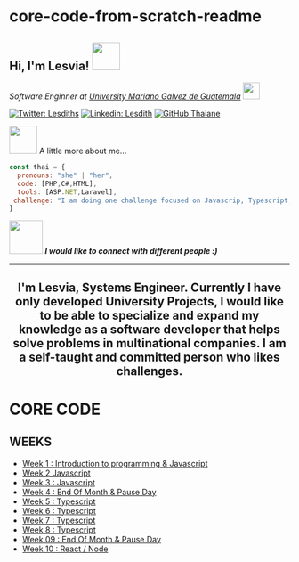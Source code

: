 # core-code-from-scratch-readme
<h2> Hi, I'm Lesvia! <img src="https://media.giphy.com/media/mGcNjsfWAjY5AEZNw6/giphy.gif" width="50"></h2>
<p><em>Software Enginner at <a href="https://www.umg.edu.gt/">University Mariano Galvez de Guatemala</a>
<img src="https://media.giphy.com/media/fYSnHlufseco8Fh93Z/giphy.gif" width="30"></br></em></p>



[![Twitter: Lesdiths](https://img.shields.io/twitter/follow/Lesdits?style=social)](https://twitter.com/lesdits)
[![Linkedin: Lesdith](https://img.shields.io/badge/-lesdith-blue?style=flat-square&logo=Linkedin&logoColor=white&link=https://www.linkedin.com/in/lesdith-terrasandoval/)](https://www.linkedin.com/in/lesdith-terrasandoval//)
[![GitHub Thaiane](https://img.shields.io/github/followers/lesdith?label=follow&style=social)](https://github.com/Lesdith)

<img src="https://media.giphy.com/media/VgCDAzcKvsR6OM0uWg/giphy.gif" width="50"> A little more about me...  

```javascript
const thai = {
  pronouns: "she" | "her",
  code: [PHP,C#,HTML],
  tools: [ASP.NET,Laravel],
 challenge: "I am doing one challenge focused on Javascrip, Typescript, Node.js y React."
}
```

<img src="https://media.giphy.com/media/LnQjpWaON8nhr21vNW/giphy.gif" width="60"> <em><b>I would like to connect with different people :)</b></em>

---

<h2>
<p> <center> I'm Lesvia, Systems Engineer. Currently I have only developed University Projects, I would like to be able to specialize and expand my knowledge as a software developer that helps solve problems in multinational companies. I am a self-taught and committed person who likes challenges.</center> </p></h2>


# CORE CODE 
## WEEKS

<ul>
  <li>
   <a href="https://github.com/Lesdith/core-code-from-scratch-readme/blob/main/Weeks/Week%201%20Introduction%20to%20programming%20%26%20javascript/Week%201.md"> Week 1 : Introduction to programming & Javascript <a/> </li>
  <li><a href="https://github.com/Lesdith/core-code-from-scratch-readme/blob/main/Weeks/Week%202%20Javascript/Week%202.md"> Week 2 Javascript </a></li>
  <li><a href="https://github.com/Lesdith/core-code-from-scratch-readme/blob/main/Weeks/Week%203%20Javascript/Week%203.md"> Week 3 : Javascript </a></li>
  <li><a href="https://github.com/Lesdith/core-code-from-scratch-readme/blob/main/Weeks/Week%204%20End%20of%20month%20%26%20pause%20day/Week%204.md"> Week 4 : End Of Month & Pause Day </a> </li>
  <li><a href="https://github.com/Lesdith/core-code-from-scratch-readme/blob/main/Weeks/Week%205%20Typescript/Week%205.md"> Week 5 : Typescript </a></li>
  <li><a href="https://github.com/Lesdith/core-code-from-scratch-readme/blob/main/Weeks/Week%206%20Typescript/Week%206.md"> Week 6 : Typescript </a></li>
  <li><a href="https://github.com/Lesdith/core-code-from-scratch-readme/blob/main/Weeks/Week%207%20Typescript/Week%207.md"> Week 7 : Typescript </a></li>
  <li><a href="https://github.com/Lesdith/core-code-from-scratch-readme/blob/main/Weeks/Week%208%20Typescript/Week%208.md"> Week 8 : Typescript</a></li>
  <li><a href="https://github.com/Lesdith/core-code-from-scratch-readme/tree/main/Weeks/Week%209%20Typescript%20End%20Of%20Month%20%26%20Pause%20Day"> Week 09 :  End Of Month & Pause Day</a></li>
  <li><a href="https://github.com/Lesdith/core-code-from-scratch-readme/tree/main/Weeks/Week%2010%20React-Node"> Week 10 : React / Node</a></li>
  </ul>


